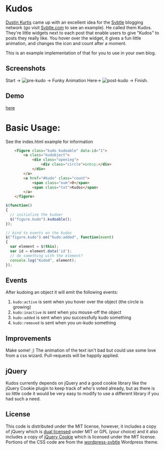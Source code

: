 # Kudos

[Dustin Kurtis](http://dustincurtis.com/) came up with an excellent idea for the [Svbtle](http://svbtle.com) blogging network (go visit [Svbtle.com](http://Svbtle.com/) to see an example). He called them Kudos. They're little widgets next to each post that enable users to give "Kudos" to posts they really like. You hover over the widget, it gives a fun little animation, and changes the icon and count after a moment.

This is an example implementation of that for you to use in your own blog.

## Screenshots
Start ->
![pre-kudo](https://github.com/masukomi/kudos/raw/master/screenshots/zero_kudos.jpg)
-> Funky Animation Here->
![post-kudo](https://github.com/masukomi/kudos/raw/master/screenshots/kudo_given.jpg)
-> Finish.

## Demo
[here](http://masukomi.github.com/kudos/)

# Basic Usage:

See the index.html example for information

```html
    <figure class="kudo kudoable" data-id="1">
        <a class="kudobject">
            <div class="opening">
                <div class="circle">&nbsp;</div>
            </div>
        </a>
        <a href="#kudo" class="count">
            <span class="num">0</span>
            <span class="txt">Kudos</span>
        </a>
    </figure>
```

```js
$(function()
{
  // initialize the kudoer
  $("figure.kudo").kudoable();
});

// bind to events on the kudos
$("figure.kudo").on("kudo:added", function(event)
{
  var element = $(this);
  var id = element.data('id');
  // do something with the element?
  console.log("Kudod", element);
});
```

## Events

After kudoing an object it will emit the following events:

1. `kudo:active` is sent when you hover over the object (the circle is growing)
2. `kudo:inactive` is sent when you mouse-off the object
3. `kudo:added` is sent when you successfully kudo something
4. `kudo:removed` is sent when you un-kudo something

## Improvements
Make some!  ;)
The animation of the text isn't bad but could use some love from a css wizard. Pull-requests will be happily applied.

## jQuery
Kudos currently depends on jQuery and a good cookie library like the jQuery Cookie plugin to keep track of who's 
voted already, but as there is so little code it would be very easy to modify to use a different library if 
you had such a need.

## License
This code is distributed under the MIT license, however, it includes a copy of jQuery which is 
[dual licensed](http://jquery.org/license/) under MIT or GPL (your choice) and it also includes 
a copy of [jQuery Cookie](https://github.com/carhartl/jquery-cookie) which is licensed under the 
MIT license. Portions of the CSS code are from the [wordpress-svbtle](https://github.com/scavone/wordpress-svbtle) 
Wordpress theme.
